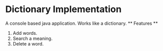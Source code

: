 # Dictionary Implementation
A console based java application. Works like a dictionary.
** Features **
1. Add words.
2. Search a meaning.
3. Delete a word.
